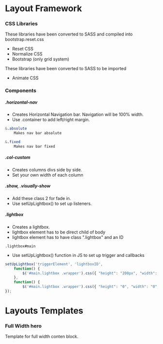
# Layout Framework
### CSS Libraries
These libraries have been converted to SASS and compiled into bootstrap.reset.css

- Reset CSS
- Normalize CSS
- Bootstrap (only grid system)

These libraries have been converted to SASS to be imported
- Animate CSS


### Components
##### .horizontal-nav
- Creates Horizontal Navigation bar. Navigation will be 100% width.
- Use .container to add left/right margin.

```css
&.absolute
    Makes nav bar absolute

&.fixed
    Makes nav bar fixed
```

##### .col-custom
- Creates columns divs side by side.
- Set your own width of each column

##### .show, .visually-show
- Add these class 2 for fade in.
- Use setUpLightbox() to set up listeners.


##### .lightbox

- Creates a lightbox.
- lightbox element has to be direct child of body
- lightbox element has to have class ".lightbox" and an ID

```
.lightbox#main
```

- Use setUpLightbox() function in JS to set up trigger and callbacks

```javascript
setUpLightbox('triggerElement', 'lightboxID',
    function() {
        $('#main.lightbox .wrapper').css({ "height": "200px", "width": "200", "background-color": "#fff"});
    },
    function() {
        $('#main.lightbox .wrapper').css({ "height": "0", "width": "0", "background-color": "#fff"});
});
```

# Layouts Templates
### Full Width hero
Template for full width conten block.
